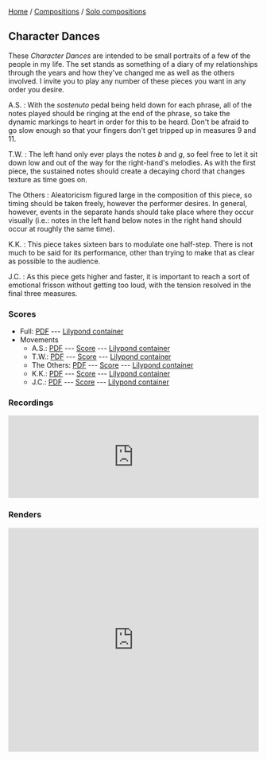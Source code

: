 [Home](/) / [Compositions](/compositions) / [Solo compositions](/compositions/solo)

## Character Dances

These *Character Dances* are intended to be small portraits of a few of the people in my life.  The set stands as something of a diary of my relationships through the years and how they've changed me as well as the others involved.  I invite you to play any number of these pieces you want in any order you desire.

A.S.
:   With the *sostenuto* pedal being held down for each phrase, all of the notes played should be ringing at the end of the phrase, so take the dynamic markings to heart in order for this to be heard. Don't be afraid to go slow enough so that your fingers don't get tripped up in measures 9 and 11.

T.W.
:   The left hand only ever plays the notes *b* and *g*, so feel free to let it sit down low and out of the way for the right-hand's melodies. As with the first piece, the sustained notes should create a decaying chord that changes texture as time goes on.

The Others
:   Aleatoricism figured large in the composition of this piece, so timing should be taken freely, however the performer desires.  In general, however, events in the separate hands should take place where they occur visually (i.e.: notes in the left hand below notes in the right hand should occur at roughly the same time).

K.K.
:   This piece takes sixteen bars to modulate one half-step.  There is not much to be said for its performance, other than trying to make that as clear as possible to the audience.

J.C.
:   As this piece gets higher and faster, it is important to reach a sort of emotional frisson without getting too loud, with the tension resolved in the final three measures.

### Scores

* Full: [PDF](CharacterDances.pdf) --- [Lilypond container](CharacterDances.ly)
* Movements
  * A.S.: [PDF](AS/AS.pdf) --- [Score](AS/score.ly) --- [Lilypond container](AS/AS.ly)
  * T.W.: [PDF](TW/TW.pdf) --- [Score](TW/score.ly) --- [Lilypond container](TW/TW.ly)
  * The Others: [PDF](Others/Others.pdf) --- [Score](Others/score.ly) --- [Lilypond container](Others/Others.ly)
  * K.K.: [PDF](KK/KK.pdf) --- [Score](KK/score.ly) --- [Lilypond container](KK/KK.ly)
  * J.C.: [PDF](JC/JC.pdf) --- [Score](JC/score.ly) --- [Lilypond container](JC/JC.ly)

### Recordings

<iframe width="100%" height="166" scrolling="no" frameborder="no" src="https://w.soundcloud.com/player/?url=https%3A//api.soundcloud.com/tracks/307261615&amp;color=ff5500&amp;auto_play=false&amp;hide_related=false&amp;show_comments=true&amp;show_user=true&amp;show_reposts=false"></iframe>

### Renders

<iframe width="100%" height="450" scrolling="no" frameborder="no" src="https://w.soundcloud.com/player/?url=https%3A//api.soundcloud.com/playlists/299341809&amp;color=ff5500&amp;auto_play=false&amp;hide_related=false&amp;show_comments=true&amp;show_user=true&amp;show_reposts=false"></iframe>
